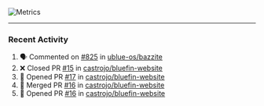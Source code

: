 ![Metrics](https://metrics.lecoq.io/KyleGospo?template=classic&base=header%2C%20activity%2C%20community%2C%20repositories%2C%20metadata&base.indepth=false&base.hireable=false&base.skip=false&config.timezone=America%2FLos_Angeles)

---
### Recent Activity
<!--START_SECTION:activity-->
1. 🗣 Commented on [#825](https://github.com/ublue-os/bazzite/issues/825#issuecomment-1971771660) in [ublue-os/bazzite](https://github.com/ublue-os/bazzite)
2. ❌ Closed PR [#15](https://github.com/castrojo/bluefin-website/pull/15) in [castrojo/bluefin-website](https://github.com/castrojo/bluefin-website)
3. 💪 Opened PR [#17](https://github.com/castrojo/bluefin-website/pull/17) in [castrojo/bluefin-website](https://github.com/castrojo/bluefin-website)
4. 🎉 Merged PR [#16](https://github.com/castrojo/bluefin-website/pull/16) in [castrojo/bluefin-website](https://github.com/castrojo/bluefin-website)
5. 💪 Opened PR [#16](https://github.com/castrojo/bluefin-website/pull/16) in [castrojo/bluefin-website](https://github.com/castrojo/bluefin-website)
<!--END_SECTION:activity-->
